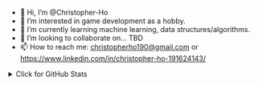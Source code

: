 - 👋 Hi, I’m @Christopher-Ho
- 👀 I’m interested in game development as a hobby.
- 🌱 I’m currently learning machine learning, data structures/algorithms. 
- 💞️ I’m looking to collaborate on... TBD
- 📫 How to reach me: christopherho190@gmail.com or https://www.linkedin.com/in/christopher-ho-191624143/

<!---
Christopher-Ho/Christopher-Ho is a ✨ special ✨ repository because its `README.md` (this file) appears on your GitHub profile.
You can click the Preview link to take a look at your changes.
--->

<!--source - https://github.com/anuraghazra/github-readme-stats -->
    
<details>
    <summary>Click for GitHub Stats</summary>
    <p align="center">
         <img align="center" src="https://github-readme-stats.vercel.app/api?username=Christopher-Ho&bg_color=071A2C&icon_color=4194FD&show_icons=true&count_private=true&theme=tokyonight&line_height=27&text_color=FFFFFF" alt="Christopher-Ho's github stats"/>
        <br>
    </p>
        <br>
    <p align="center">
        <img align="center" src="https://github-readme-stats.vercel.app/api/top-langs/?username=Christopher-Ho&layout=compact)](https://github.com/Christopher-Ho/github-readme-stats" 
    </p>    
        </br>
    </details> 
 
